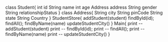 class Student{
int id
String name
int age
Address address
String gender
String relationshipStatus
}
class Address{
String city
String pinCode
String state
String Country
}
StudentStore{
addStudent(student)
findById(id);
findAll();
findByName(name)
updateStudentCity()
}
Main{
print -- addStudent(student)
print -- findById(id);
print -- findAll();
print -- findByName(name)
print -- updateStudentCity()
}
